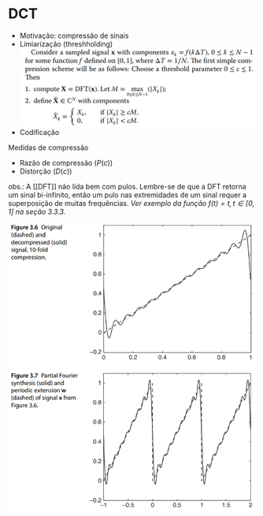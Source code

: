 # DCT

- Motivação: compressão de sinais
- Limiarização (threshholding)
  ![limiarização](image-4.png)
- Codificação

Medidas de compressão
- Razão de compressão ($P(c)$)
- Distorção ($D(c)$)

obs.: A [[DFT]] não lida bem com pulos. Lembre-se de que a DFT retorna um sinal bi-infinito, então um pulo nas extremidades de um sinal requer a superposição de muitas frequências.
*Ver exemplo da função $f(t) = t, t \in [0,1]$ na seção 3.3.3.*

![DFT estendida da função identidade](image-5.png)



